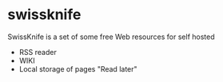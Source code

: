 # swissknife
SwissKnife is a set of some free Web resources for self hosted
  - RSS reader
  - WIKI
  - Local storage of pages "Read later"
